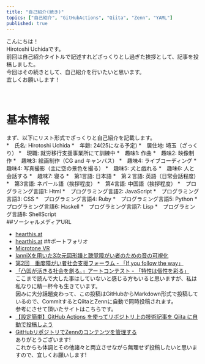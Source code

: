 ```yaml
---
title: "自己紹介(続き)"
topics: ["自己紹介", "GitHubActions", "Qiita", "Zenn", "YAML"]
published: true
---
```

こんにちは！<br>
Hirotoshi Uchidaです。<br>
前回は自己紹介タイトルで記述すれどざっくりとし過ぎた挨拶として、記事を投稿しました。<br>
今回はその続きとして、自己紹介を行いたいと思います。<br>
宜しくお願いします！<br><br><br>
# 基本情報
まず、以下にリスト形式でざっくりと自己紹介を記載します。<br>
*　氏名: Hirotoshi Uchida
*　年齢: 24(25になる予定)
*　居住地: 埼玉（ざっくり）
*　現職: 就労移行支援事業所にて訓練中
*　趣味1: 作曲
*　趣味2: 映像制作
*　趣味3: 絵画制作（CG and キャンバス）
*　趣味4: ライブコーディング
*　趣味4: 写真撮影（主に空の景色を撮る）
*　趣味5: 犬と戯れる
*　趣味6: 人と会話する
*　趣味7: 寝る
*　第1言語: 日本語
*　第２言語: 英語（日常会話程度)
*　第3言語: ネパール語（挨拶程度）
*　第4言語: 中国語（挨拶程度）
*　プログラミング言語1: Html
*　プログラミング言語2: JavaScript
*　プログラミング言語3: CSS
*　プログラミング言語4: Ruby
*　プログラミング言語5: Python
*　プログラミング言語6: Haskell
*　プログラミング言語7: Lisp
*　プログラミング言語8: ShellScript
<br>
##ソーシャルメディアURL
* [hearthis.at](https://hearthis.at/hirotoshi-uchida)
* [hearthis.at](https://hearthis.at/hirotoshi-uchida-2nd)
##ポートフォリオ
* [Microtone VR](https://utvirtual.tech/portfolio-2/microtone-vr)
* [IanniXを用いた3次元図形譜と聴覚障がい者のための音の可視化](https://www.ttt123t.com/html/toyo_2010/kashika/www2020/hp_web/html/a16.html)
* [第2回　重度障がい者社会支援フォーラム - 「If you follow the way」](https://aitunag.com/2020%E5%B9%B411%E6%9C%8828%E6%97%A5%e3%80%80%E9%87%8D%E5%BA%A6%E9%9A%9C%E3%81%8C%E3%81%84%E8%80%85%E3%83%95%E3%82%A9%E3%83%BC%E3%83%A9%E3%83%A0/)
* [「凸凹が活きる社会を創る。」アートコンテスト - 「特性は個性を彩る」](https://decoboco-art.decoboco-base.com/)
<br>ここまで読んで大した事はしていないと感じる方もいると思いますが、私は私なりに精一杯今も生きています。<br>
因みに大分話題変わって、この投稿はGitHubからMarkdown形式で投稿しているので、CommitするとQiitaとZennに自動で同時投稿されます。<br>
参考にさせて頂いたサイトはこちらです。<br>
* [【設定簡単】GitHub Actions を使ってリポジトリ上の技術記事を Qiita に自動で投稿しよう](https://zenn.dev/noraworld/articles/github-to-qiita-by-github-actions)
* [GitHubリポジトリでZennのコンテンツを管理する](https://zenn.dev/zenn/articles/connect-to-github)
<br>ありがとうございます!<br>
これからも体調とその他諸々と両立させながら無理せず投稿したいと思いますので、宜しくお願いします!
